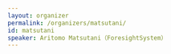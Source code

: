 ```yaml
---
layout: organizer
permalink: /organizers/matsutani/
id: matsutani
speaker: Aritomo Matsutani（ForesightSystem）
---
```

